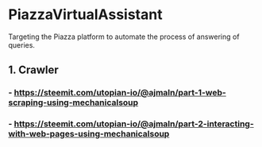 # PiazzaVirtualAssistant
Targeting the Piazza platform to automate the process of answering of queries.

## 1. Crawler
### - https://steemit.com/utopian-io/@ajmaln/part-1-web-scraping-using-mechanicalsoup
### - https://steemit.com/utopian-io/@ajmaln/part-2-interacting-with-web-pages-using-mechanicalsoup

